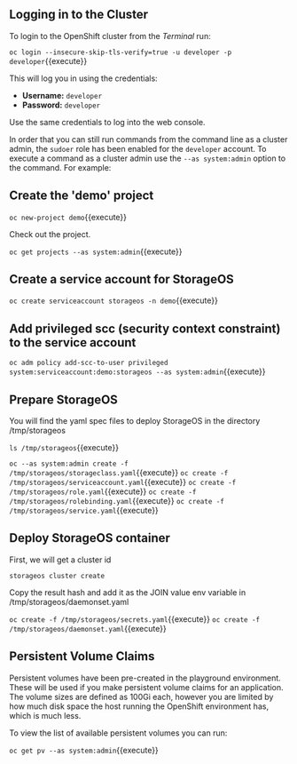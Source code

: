 ## Logging in to the Cluster

To login to the OpenShift cluster from the _Terminal_ run:

``oc login --insecure-skip-tls-verify=true -u developer -p developer``{{execute}}


This will log you in using the credentials:

* **Username:** ``developer``
* **Password:** ``developer``

Use the same credentials to log into the web console.

In order that you can still run commands from the command line as a cluster
admin, the ``sudoer`` role has been enabled for the ``developer`` account.
To execute a command as a cluster admin use the ``--as system:admin`` option
to the command. For example:

## Create the 'demo' project

``oc new-project demo``{{execute}}

Check out the project.

``oc get projects --as system:admin``{{execute}}

## Create a service account for StorageOS

``oc create serviceaccount storageos -n demo``{{execute}}

## Add privileged scc (security context constraint) to the service account

``oc adm policy add-scc-to-user privileged system:serviceaccount:demo:storageos --as system:admin``{{execute}}


## Prepare StorageOS

You will find the yaml spec files to deploy StorageOS in the directory /tmp/storageos 

``ls /tmp/storageos``{{execute}}

``oc --as system:admin create -f /tmp/storageos/storageclass.yaml``{{execute}}
``oc create -f /tmp/storageos/serviceaccount.yaml``{{execute}}
``oc create -f /tmp/storageos/role.yaml``{{execute}}
``oc create -f /tmp/storageos/rolebinding.yaml``{{execute}}
``oc create -f /tmp/storageos/service.yaml``{{execute}}

## Deploy StorageOS container

First, we will get a cluster id

``storageos cluster create``

Copy the result hash and add it as the JOIN value env variable in /tmp/storageos/daemonset.yaml

``oc create -f /tmp/storageos/secrets.yaml``{{execute}}
``oc create -f /tmp/storageos/daemonset.yaml``{{execute}}

## Persistent Volume Claims

Persistent volumes have been pre-created in the playground environment.
These will be used if you make persistent volume claims for an application.
The volume sizes are defined as 100Gi each, however you are limited by how
much disk space the host running the OpenShift environment has, which is
much less.

To view the list of available persistent volumes you can run:

``oc get pv --as system:admin``{{execute}}

